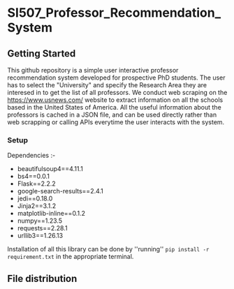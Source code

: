 # SI507_Professor_Recommendation_System

## Getting Started
This github repository is a simple user interactive professor recommendation system developed for prospective PhD students. The user has to select the "University" and specify the Research Area they are interesed in to get the list of all professors. We conduct web scraping on the https://www.usnews.com/ website to extract information on all the schools based in the United States of America. All the useful information about the professors is cached in a JSON file, and can be used directly rather than web scrapping or calling APIs everytime the user interacts with the system. 

### Setup
Dependencies :-
- beautifulsoup4==4.11.1
- bs4==0.0.1
- Flask==2.2.2
- google-search-results==2.4.1
- jedi==0.18.0
- Jinja2==3.1.2
- matplotlib-inline==0.1.2
- numpy==1.23.5
- requests==2.28.1
- urllib3==1.26.13

Installation of all this library can be done by ''running'' ``pip install -r requirement.txt`` in the appropriate terminal.

## File distribution

